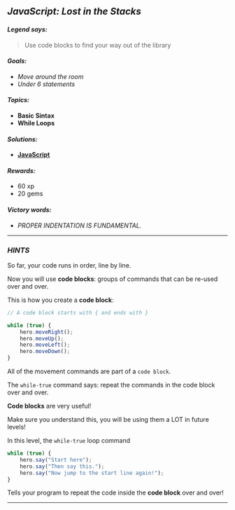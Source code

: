 ## _JavaScript: Lost in the Stacks_

#### _Legend says:_
> Use code blocks to find your way out of the library

#### _Goals:_
+ _Move around the room_
+ _Under 6 statements_

#### _Topics:_
+ **Basic Sintax**
+ **While Loops**

#### _Solutions:_
+ **[JavaScript](lostInTheStacks.js)**

#### _Rewards:_
+ 60 xp
+ 20 gems

#### _Victory words:_
+ _PROPER INDENTATION IS FUNDAMENTAL._

___

### _HINTS_

So far, your code runs in order, line by line.

Now you will use **code blocks**: groups of commands that can be re-used over and over.

This is how you create a **code block**:

```javascript
// A code block starts with { and ends with }

while (true) {
	hero.moveRight();
	hero.moveUp();
	hero.moveLeft();
	hero.moveDown();
}
```

All of the movement commands are part of a `code block`.

The `while-true` command says: repeat the commands in the code block over and over.

**Code blocks** are very useful! 

Make sure you understand this, you will be using them a LOT in future levels!

In this level, the `while-true` loop command

```javascript
while (true) {
	hero.say("Start here");
	hero.say("Then say this.");
	hero.say("Now jump to the start line again!");
}
```

Tells your program to repeat the code inside the **code block** over and over!

___
